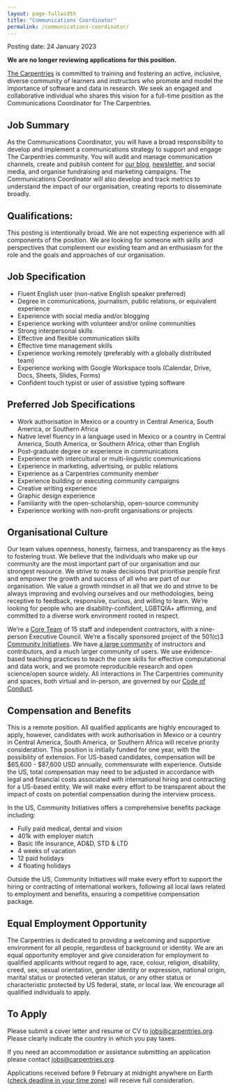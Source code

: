 ```yaml
---
layout: page-fullwidth
title: "Communications Coordinator"
permalink: /communications-coordinator/
---
```


Posting date: 24 January 2023

**We are no longer reviewing applications for this position.**

[The Carpentries](http://carpentries.org/) is committed to training and fostering an active, inclusive, diverse community of learners and instructors who promote and model the importance of software and data in research. We seek an engaged and collaborative individual who shares this vision for a full-time position as the Communications Coordinator for The Carpentries. 

## Job Summary 
As the Communications Coordinator, you will have a broad responsibility to develop and implement a communications strategy to support and engage The Carpentries community. You will audit and manage communication channels, create and publish content for [our blog](https://carpentries.org/blog/), [newsletter](https://carpentries.org/newsletter/), and social media, and organise fundraising and marketing campaigns. The Communications Coordinator will also develop and track metrics to understand the impact of our organisation, creating reports to disseminate broadly. 

## Qualifications:
This posting is intentionally broad. We are not expecting experience with all components of the position. We are looking for someone with skills and perspectives that complement our existing team and an enthusiasm for the role and the goals and approaches of our organisation.

## Job Specification
- Fluent English user (non-native English speaker preferred)
- Degree in communications, journalism, public relations, or equivalent experience
- Experience with social media and/or blogging
- Experience working with volunteer and/or online communities
- Strong interpersonal skills
- Effective and flexible communication skills 
- Effective time management skills
- Experience working remotely (preferably with a globally distributed team)
- Experience working with Google Workspace tools (Calendar, Drive, Docs, Sheets, Slides, Forms)
- Confident touch typist or user of assistive typing software

## Preferred Job Specifications
- Work authorisation in Mexico or a country in Central America, South America, or Southern Africa 
- Native level fluency in a language used in Mexico or a country in Central America, South America, or Southern Africa, other than English
- Post-graduate degree or experience in communications
- Experience with intercultural or multi-linguistic communications
- Experience in marketing, advertising, or public relations 
- Experience as a Carpentries community member
- Experience building or executing community campaigns
- Creative writing experience
- Graphic design experience
- Familiarity with the open-scholarship, open-source community
- Experience working with non-profit organisations or projects

## Organisational Culture

Our team values openness, honesty, fairness, and transparency as the keys to fostering trust. We believe that the individuals who make up our community are the most important part of our organisation and our strongest resource. We strive to make decisions that prioritise people first and empower the growth and success of all who are part of our organisation. We value a growth mindset in all that we do and strive to be always improving and evolving ourselves and our methodologies, being receptive to feedback, responsive, curious, and willing to learn.
We’re looking for people who are disability-confident, LGBTQIA+ affirming, and committed to a diverse work environment rooted in respect.

We’re a [Core Team](https://carpentries.org/team/) of 15 staff and independent contractors, with a nine-person Executive Council. We’re a fiscally sponsored project of the 501(c)3 [Community Initiatives](http://communityin.org/). We have [a large community](https://carpentries.org/instructors-map/) of instructors and contributors, and a much larger community of users. We use evidence-based teaching practices to teach the core skills for effective computational and data work, and we promote reproducible research and open science/open source widely. All interactions in The Carpentries community and spaces, both virtual and in-person, are governed by our [Code of Conduct](https://docs.carpentries.org/topic_folders/policies/code-of-conduct.html#code-of-conduct-detailed-view).

## Compensation and Benefits
This is a remote position. All qualified applicants are highly encouraged to apply, however, candidates with work authorisation in Mexico or a country in Central America, South America, or Southern Africa will receive priority consideration. This position is initially funded for one year, with the possibility of extension. For US-based candidates, compensation will be $65,600 - $87,600 USD annually, commensurate with experience. Outside the US, total compensation may need to be adjusted in accordance with legal and financial costs associated with international hiring and contracting for a US-based entity. We will make every effort to be transparent about the impact of costs on potential compensation during the interview process.

In the US, Community Initiatives offers a comprehensive benefits package including:
- Fully paid medical, dental and vision
- 401k with employer match
- Basic life insurance, AD&D, STD & LTD
- 4 weeks of vacation
- 12 paid holidays
- 4 floating holidays

Outside the US, Community Initiatives will make every effort to support the hiring or contracting of international workers, following all local laws related to employment and benefits, ensuring a competitive compensation package.

## Equal Employment Opportunity
The Carpentries is dedicated to providing a welcoming and supportive environment for all people, regardless of background or identity. We are an equal opportunity employer and give consideration for employment to qualified applicants without regard to age, race, colour, religion, disability, creed, sex, sexual orientation, gender identity or expression, national origin, marital status or protected veteran status, or any other status or characteristic protected by US federal, state, or local law. We encourage all qualified individuals to apply.

## To Apply
Please submit a cover letter and resume or CV to jobs@carpentries.org. Please clearly indicate the country in which you pay taxes.

If you need an accommodation or assistance submitting an application please contact jobs@carpentries.org.

Applications received before 9 February at midnight anywhere on Earth ([check deadline in your time zone](https://www.timeanddate.com/worldclock/fixedtime.html?iso=20230209T235959&p1=3399)) will receive full consideration.
